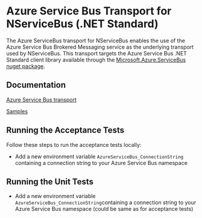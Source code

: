 # Azure Service Bus Transport for NServiceBus (.NET Standard)

The Azure ServiceBus transport for NServiceBus enables the use of the Azure Service Bus Brokered Messaging service as the underlying transport used by NServiceBus. 
This transport targets the Azure Service Bus .NET Standard client library available through the [Microsoft.Azure.ServiceBus nuget package](https://www.nuget.org/packages/Microsoft.Azure.ServiceBus/).

## Documentation

[Azure Service Bus transport](https://docs.particular.net/transports/azure-service-bus/)

[Samples](https://docs.particular.net/transports/azure-service-bus/#related-samples)

## Running the Acceptance Tests

Follow these steps to run the acceptance tests locally:
* Add a new environment variable `AzureServiceBus_ConnectionString` containing a connection string to your Azure Service Bus namespace

## Running the Unit Tests

* Add a new environment variable `AzureServiceBus_ConnectionString`containing a connection string to your Azure Service Bus namespace (could be same as for acceptance tests)

